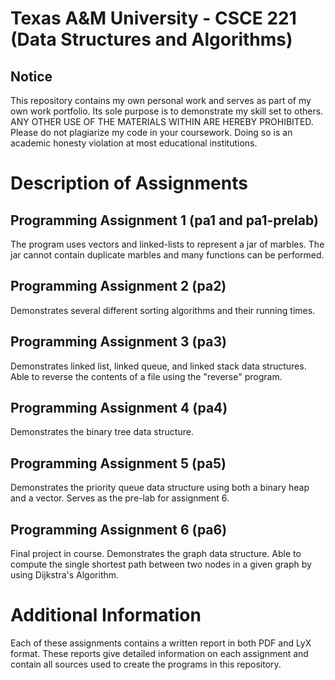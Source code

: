 Texas A&M University - CSCE 221 (Data Structures and Algorithms)
================================================================

Notice
------
This repository contains my own personal work and serves as part of my own work portfolio. Its sole purpose is to demonstrate my skill set to others. ANY OTHER USE OF THE MATERIALS WITHIN ARE HEREBY PROHIBITED. Please do not plagiarize my code in your coursework. Doing so is an academic honesty violation at most educational institutions.

Description of Assignments
==========================

Programming Assignment 1 (pa1 and pa1-prelab)
---------------------------------------------
The program uses vectors and linked-lists to represent a jar of marbles. The jar cannot contain duplicate marbles and many functions can be performed.

Programming Assignment 2 (pa2)
------------------------------
Demonstrates several different sorting algorithms and their running times.

Programming Assignment 3 (pa3)
------------------------------
Demonstrates linked list, linked queue, and linked stack data structures. Able to reverse the contents of a file using the "reverse" program.

Programming Assignment 4 (pa4)
------------------------------
Demonstrates the binary tree data structure.

Programming Assignment 5 (pa5)
------------------------------
Demonstrates the priority queue data structure using both a binary heap and a vector. Serves as the pre-lab for assignment 6.

Programming Assignment 6 (pa6)
------------------------------
Final project in course. Demonstrates the graph data structure. Able to compute the single shortest path between two nodes in a given graph by using Dijkstra's Algorithm.

Additional Information
======================
Each of these assignments contains a written report in both PDF and LyX format. These reports give detailed information on each assignment and contain all sources used to create the programs in this repository.
